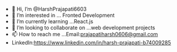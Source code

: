 - 👋 Hi, I’m @HarshPrajapati6603
- 👀 I’m interested in ... Fronted Development
- 🌱 I’m currently learning ...React.js
- 💞️ I’m looking to collaborate on ...web development projects
- 📫 How to reach me ...Email:prajapatiharsh0606@gmail.com
- LinkedIn:https://www.linkedin.com/in/harsh-prajapati-b74009285

<!---
HarshPrajapati6603/HarshPrajapati6603 is a ✨ special ✨ repository because its `README.md` (this file) appears on your GitHub profile.
You can click the Preview link to take a look at your changes.
--->

